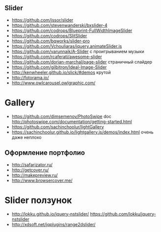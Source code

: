 
## Slider
* https://github.com/jssor/slider
* https://github.com/stevenwanderski/bxslider-4
* https://github.com/codrops/Blueprint-FullWidthImageSlider
* https://github.com/codrops/SlitSlider
* https://github.com/bqworks/slider-pro
* https://github.com/Vchouliaras/jquery.animateSlider.js
* https://github.com/varunnaik/A-Slider с проигрыванием музыки
* https://github.com/rcaferati/awesome-slider
* https://github.com/dorian-marchal/page-slider страничный слайдер
* https://github.com/gilbitron/Ideal-Image-Slider
* http://kenwheeler.github.io/slick/#demos крутой
* http://fotorama.io/
* http://www.owlcarousel.owlgraphic.com/

# Gallery
* https://github.com/dimsemenov/PhotoSwipe doc http://photoswipe.com/documentation/getting-started.html
* https://github.com/sachinchoolur/lightGallery
* https://sachinchoolur.github.io/lightgallery.js/demos/index.html очень даже неплохо

## Оформление портфолио
* http://safarizator.ru/
* http://getcover.ru/
* http://makepreview.ru/
* http://www.browsercover.me/

# Slider ползунок
* http://lokku.github.io/jquery-nstslider/ https://github.com/lokku/jquery-nstslider
* http://xdsoft.net/jqplugins/range2dslider/

